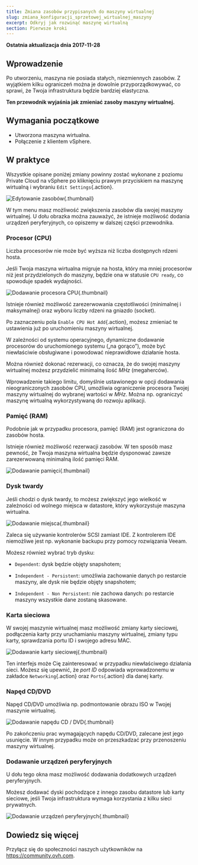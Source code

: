 ```yaml
---
title: Zmiana zasobów przypisanych do maszyny wirtualnej
slug: zmiana_konfiguracji_sprzetowej_wirtualnej_maszyny
excerpt: Odkryj jak rozwinąć maszynę wirtualną
section: Pierwsze kroki
---
```


**Ostatnia aktualizacja dnia 2017-11-28**

## Wprowadzenie

Po utworzeniu, maszyna nie posiada stałych, niezmiennych zasobów. Z wyjątkiem kilku ograniczeń można je dowolnie przyporządkowywać, co sprawi, że Twoja infrastruktura będzie bardziej elastyczna.

**Ten przewodnik wyjaśnia jak zmieniać zasoby maszyny wirtualnej.**


## Wymagania początkowe

- Utworzona maszyna wirtualna.
- Połączenie z klientem vSphere.


## W praktyce


Wszystkie opisane poniżej zmiany powinny zostać wykonane z poziomu Private Cloud na vSphere po kliknięciu prawym przyciskiem na maszynę wirtualną i wybraniu `Edit Settings`{.action}. 

![Edytowanie zasobów](images/add_ressources_edit.png){.thumbnail}

W tym menu masz możliwość zwiększenia zasobów dla swojej maszyny wirtualnej. U dołu obrazka można zauważyć, że istnieje możliwość dodania urządzeń peryferyjnych, co opiszemy w dalszej części przewodnika.


### Procesor (CPU)

Liczba procesorów nie może być wyższa niż liczba dostępnych rdzeni hosta.

Jeśli Twoja maszyna wirtualna migruje na hosta, który ma mniej procesorów niż jest przydzielonych do maszyny, będzie ona w statusie `CPU ready`, co spowoduje spadek wydajności.

![Dodawanie procesora CPU](images/add_ressources_cpu.png){.thumbnail}

Istnieje również możliwość zarezerwowania częstotliwości (minimalnej i maksymalnej) oraz wyboru liczby rdzeni na gniazdo (socket).

Po zaznaczeniu pola `Enable CPU Hot Add`{.action}, możesz zmieniać te ustawienia już po uruchomieniu maszyny wirtualnej.

W zależności od systemu operacyjnego, dynamiczne dodawanie procesorów do uruchomionego systemu („na gorąco”), może być niewłaściwie obsługiwane i powodować nieprawidłowe działanie hosta.

Można również dokonać rezerwacji, co oznacza, że do swojej maszyny wirtualnej możesz przydzielić minimalną ilość *MHz* (megaherców).

Wprowadzenie takiego limitu, domyślnie ustawionego w opcji dodawania nieograniczonych zasobów CPU, umożliwia ograniczenie procesora Twojej maszyny wirtualnej do wybranej wartości w *MHz*. Można np. ograniczyć maszynę wirtualną wykorzystywaną do rozwoju aplikacji.


### Pamięć (RAM)

Podobnie jak w przypadku procesora, pamięć (RAM) jest ograniczona do zasobów hosta.

Istnieje również możliwość rezerwacji zasobów. W ten sposób masz pewność, że Twoja maszyna wirtualna będzie dysponować zawsze zarezerwowaną minimalną ilość pamięci RAM.

![Dodawanie pamięci](images/add_ressources_ram.png){.thumbnail}


### Dysk twardy

Jeśli chodzi o dysk twardy, to możesz zwiększyć jego wielkość w zależności od wolnego miejsca w datastore, który wykorzystuje maszyna wirtualna.

![Dodawanie miejsca](images/add_ressources_disk.png){.thumbnail}

Zaleca się używanie kontrolerów SCSI zamiast IDE. Z kontrolerem IDE niemożliwe jest np. wykonanie backupu przy pomocy rozwiązania Veeam.

Możesz również wybrać tryb dysku:

- `Dependent`: dysk będzie objęty snapshotem;

- `Independent - Persistent`: umożliwia zachowanie danych po restarcie maszyny, ale dysk nie będzie objęty snapshotem;

- `Independent - Non Persistent`: nie zachowa danych: po restarcie maszyny wszystkie dane zostaną skasowane.


### Karta sieciowa

W swojej maszynie wirtualnej masz możliwość zmiany karty sieciowej, podłączenia karty przy uruchamianiu maszyny wirtualnej, zmiany typu karty, sprawdzania portu ID i swojego adresu MAC.

![Dodawanie karty sieciowej](images/add_ressources_network.png){.thumbnail}

Ten interfejs może Cię zainteresować w przypadku niewłaściwego działania sieci. Możesz się upewnić, że *port ID* odpowiada wprowadzonemu w zakładce `Networking`{.action} oraz `Ports`{.action} dla danej karty.


### Napęd CD/DVD

Napęd CD/DVD umożliwia np. podmontowanie obrazu ISO w Twojej maszynie wirtualnej.

![Dodawanie napędu CD / DVD](images/add_ressources_cd_dvd.png){.thumbnail}

Po zakończeniu prac wymagających napędu CD/DVD, zalecane jest jego usunięcie. W innym przypadku może on przeszkadzać przy przenoszeniu maszyny wirtualnej.


### Dodawanie urządzeń peryferyjnych

U dołu tego okna masz możliwość dodawania dodatkowych urządzeń peryferyjnych.

Możesz dodawać dyski pochodzące z innego zasobu datastore lub karty sieciowe, jeśli Twoja infrastruktura wymaga korzystania z kilku sieci prywatnych.

![Dodawanie urządzeń peryferyjnych](images/add_ressources_new_device.png){.thumbnail}

## Dowiedz się więcej

Przyłącz się do społeczności naszych użytkowników na <https://community.ovh.com>.

